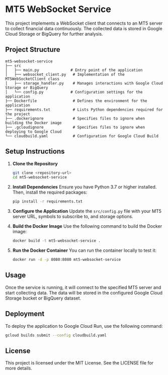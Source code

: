 # MT5 WebSocket Service

This project implements a WebSocket client that connects to an MT5 server to collect financial data continuously. The collected data is stored in Google Cloud Storage or BigQuery for further analysis.

## Project Structure

```
mt5-websocket-service
├── src
│   ├── main.py              # Entry point of the application
│   ├── websocket_client.py   # Implementation of the MT5WebSocketClient class
│   ├── storage_handler.py    # Manages interactions with Google Cloud Storage or BigQuery
│   └── config.py            # Configuration settings for the application
├── Dockerfile                # Defines the environment for the application
├── requirements.txt          # Lists Python dependencies required for the project
├── .dockerignore             # Specifies files to ignore when building the Docker image
├── .gcloudignore             # Specifies files to ignore when deploying to Google Cloud
└── cloudbuild.yaml           # Configuration for Google Cloud Build
```

## Setup Instructions

1. **Clone the Repository**
   ```bash
   git clone <repository-url>
   cd mt5-websocket-service
   ```

2. **Install Dependencies**
   Ensure you have Python 3.7 or higher installed. Then, install the required packages:
   ```bash
   pip install -r requirements.txt
   ```

3. **Configure the Application**
   Update the `src/config.py` file with your MT5 server URL, symbols to subscribe to, and storage options.

4. **Build the Docker Image**
   Use the following command to build the Docker image:
   ```bash
   docker build -t mt5-websocket-service .
   ```

5. **Run the Docker Container**
   You can run the container locally to test it:
   ```bash
   docker run -d -p 8080:8080 mt5-websocket-service
   ```

## Usage

Once the service is running, it will connect to the specified MT5 server and start collecting data. The data will be stored in the configured Google Cloud Storage bucket or BigQuery dataset.

## Deployment

To deploy the application to Google Cloud Run, use the following command:
```bash
gcloud builds submit --config cloudbuild.yaml
```

## License

This project is licensed under the MIT License. See the LICENSE file for more details.